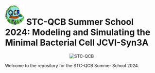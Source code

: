 # <img src="./figs/STC_logo.png" alt="STC-QCB logo" height="65"> STC-QCB Summer School 2024: Modeling and Simulating the Minimal Bacterial Cell JCVI-Syn3A
<!---
old image code
![STC-QCB Workshop 2024 Logo](images/logo.jpg)
![LM](./images/lm.png)
-->
<p align="center">
  <img src="./figs/logo.jpg" alt="STC-QCB" width="600"> 
</p>

Welcome to the repository for the STC-QCB Summer School 2024.
